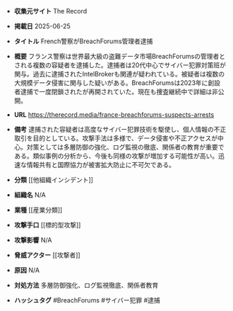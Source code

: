 - **収集元サイト**
The Record

- **掲載日**
2025-06-25

- **タイトル**
French警察がBreachForums管理者逮捕

- **概要**
フランス警察は世界最大級の盗難データ市場BreachForumsの管理者とされる複数の容疑者を逮捕した。逮捕者は20代中心でサイバー犯罪対策班が関与。過去に逮捕されたIntelBrokerも関連が疑われている。被疑者は複数の大規模データ侵害に関与した疑いがある。BreachForumsは2023年に創設者逮捕で一度閉鎖されたが再開されていた。現在も捜査継続中で詳細は非公開。

- **URL**
https://therecord.media/france-breachforums-suspects-arrests

- **備考**
逮捕された容疑者は高度なサイバー犯罪技術を駆使し、個人情報の不正取引を目的としている。攻撃手法は多様で、データ侵害や不正アクセスが中心。対策としては多層防御の強化、ログ監視の徹底、関係者の教育が重要である。類似事例の分析から、今後も同様の攻撃が増加する可能性が高い。迅速な情報共有と国際協力が被害拡大防止に不可欠である。

- **分類**
[[他組織インシデント]]

- **組織名**
N/A

- **業種**
[[産業分類]]

- **攻撃手口**
[[標的型攻撃]]

- **攻撃影響**
N/A

- **脅威アクター**
[[攻撃者]]

- **原因**
N/A

- **対処方法**
多層防御強化、ログ監視徹底、関係者教育

- **ハッシュタグ**
#BreachForums #サイバー犯罪 #逮捕
